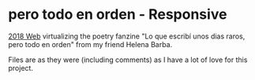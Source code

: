 # pero todo en orden - Responsive
[2018 Web](https://marccarranza.github.io/perotodoenorden/) virtualizing the poetry fanzine "Lo que escribí unos dias raros, pero todo en orden" from my friend Helena Barba.

Files are as they were (including comments) as I have a lot of love for this project.
